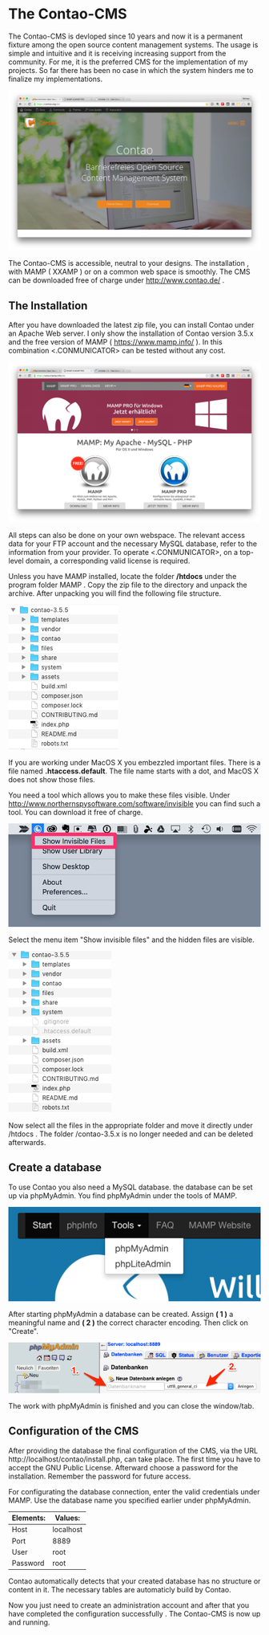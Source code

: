 # The Contao-CMS
The Contao-CMS is devloped since 10 years and now it is a permanent fixture among the open source content management systems. The usage is simple and intuitive and it is receiving increasing support from the community. For me, it is the preferred CMS for the implementation of my projects. So far there has been no case in which the system hinders me to finalize my implementations.

![](images/contao/contao_homepage.png)

The Contao-CMS is accessible, neutral to your designs. The installation , with MAMP ( XXAMP ) or on a common web space is smoothly. The CMS can be downloaded free of charge under http://www.contao.de/ .

## The Installation
After you have downloaded the latest zip file, you can install Contao under an Apache Web server. I only show the installation of Contao version 3.5.x and the free version of MAMP ( https://www.mamp.info/ ). In this combination <.CONMUNICATOR> can be tested without any cost.

![](images/contao/mamp_website.png)

All steps can also be done on your own webspace. The relevant access data for your FTP account and the necessary MySQL database, refer to the information from your provider. To operate <.CONMUNICATOR>, on a top-level domain, a corresponding valid license is required.

Unless you have MAMP installed, locate the folder **/htdocs** under the program folder MAMP . Copy the zip file to the directory and unpack the archive. After unpacking you will find the following file structure.

![](images/contao/contao_files.png)

If you are working under MacOS X you embezzled important files. There is a file named **.htaccess.default**. The file name starts with a dot, and MacOS X does not show those files.

You need a tool which allows you to make these files visible. Under http://www.northernspysoftware.com/software/invisible you can find such a tool. You can download it free of charge.

![](images/contao/invisible.png)

Select the menu item "Show invisible files" and the hidden files are visible.

![](images/contao/contao_files_invisible.png)

Now select all the files in the appropriate folder and move it directly under /htdocs . The folder /contao-3.5.x is no longer needed and can be deleted afterwards.

## Create a database
To use Contao you also need a MySQL database. the database can be set up via phpMyAdmin. You find phpMyAdmin under the tools of MAMP.

![](images/contao/phpMyAdmin.png)

After starting phpMyAdmin a database can be created. Assign **( 1 )** a meaningful name and **( 2 )** the correct character encoding. Then click on "Create".

![](images/contao/phpMyAdmin_new_db.png)

The work with phpMyAdmin is finished and you can close the window/tab.

## Configuration of the CMS
After providing the database the final configuration of the CMS, via the URL http://localhost/contao/install.php, can take place. The first time you have to accept the GNU Public License. Afterward choose a password for the installation. Remember the password for future access.

For configurating the database connection, enter the valid credentials under MAMP. Use the database name you specified earlier under phpMyAdmin.

| Elements: | Values: |
| -- | -- |
| Host | localhost |
| Port | 8889 |
| User | root |
| Password | root |

Contao automatically detects that your created database has no structure or content in it. The necessary tables are automaticly build by Contao.

Now you just need to create an administration account and after that you have completed the configuration successfully . The Contao-CMS is now up and running.


